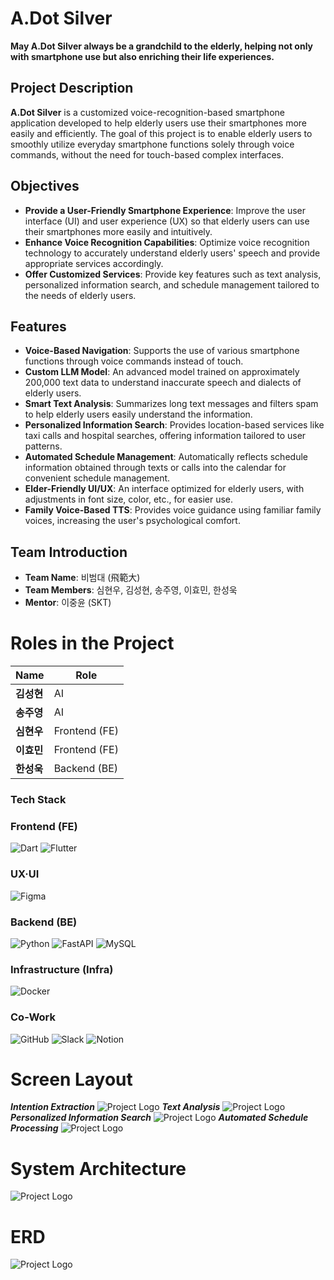 # A.Dot Silver

**May A.Dot Silver always be a grandchild to the elderly, helping not only with smartphone use but also enriching their life experiences.**

## Project Description
**A.Dot Silver** is a customized voice-recognition-based smartphone application developed to help elderly users use their smartphones more easily and efficiently. The goal of this project is to enable elderly users to smoothly utilize everyday smartphone functions solely through voice commands, without the need for touch-based complex interfaces.

## Objectives
- **Provide a User-Friendly Smartphone Experience**: Improve the user interface (UI) and user experience (UX) so that elderly users can use their smartphones more easily and intuitively.
- **Enhance Voice Recognition Capabilities**: Optimize voice recognition technology to accurately understand elderly users' speech and provide appropriate services accordingly.
- **Offer Customized Services**: Provide key features such as text analysis, personalized information search, and schedule management tailored to the needs of elderly users.

## Features
- **Voice-Based Navigation**: Supports the use of various smartphone functions through voice commands instead of touch.
- **Custom LLM Model**: An advanced model trained on approximately 200,000 text data to understand inaccurate speech and dialects of elderly users.
- **Smart Text Analysis**: Summarizes long text messages and filters spam to help elderly users easily understand the information.
- **Personalized Information Search**: Provides location-based services like taxi calls and hospital searches, offering information tailored to user patterns.
- **Automated Schedule Management**: Automatically reflects schedule information obtained through texts or calls into the calendar for convenient schedule management.
- **Elder-Friendly UI/UX**: An interface optimized for elderly users, with adjustments in font size, color, etc., for easier use.
- **Family Voice-Based TTS**: Provides voice guidance using familiar family voices, increasing the user's psychological comfort.

## Team Introduction
- **Team Name**: 비범대 (飛範大)
- **Team Members**: 심현우, 김성현, 송주영, 이효민, 한성욱
- **Mentor**: 이중윤 (SKT)

# Roles in the Project
| Name        | Role        |  
|------------|------------|
| **김성현** | AI         |  
| **송주영** | AI         |  
| **심현우** | Frontend (FE) |  
| **이효민** | Frontend (FE) |  
| **한성욱** | Backend (BE)  |

### Tech Stack

### Frontend (FE)
![Dart](https://img.shields.io/badge/Dart-0175C2?style=for-the-badge&logo=dart&logoColor=white)
![Flutter](https://img.shields.io/badge/Flutter-02569B?style=for-the-badge&logo=flutter&logoColor=white)

### UX·UI
![Figma](https://img.shields.io/badge/Figma-F24E1E?style=for-the-badge&logo=figma&logoColor=white)

### Backend (BE)
![Python](https://img.shields.io/badge/Python-3776AB?style=for-the-badge&logo=python&logoColor=white)
![FastAPI](https://img.shields.io/badge/FastAPI-009688?style=for-the-badge&logo=fastapi&logoColor=white)
![MySQL](https://img.shields.io/badge/MySQL-4479A1?style=for-the-badge&logo=mysql&logoColor=white)

### Infrastructure (Infra)
![Docker](https://img.shields.io/badge/Docker-2496ED?style=for-the-badge&logo=docker&logoColor=white)

### Co-Work
![GitHub](https://img.shields.io/badge/GitHub-181717?style=for-the-badge&logo=github&logoColor=white)
![Slack](https://img.shields.io/badge/Slack-4A154B?style=for-the-badge&logo=slack&logoColor=white)
![Notion](https://img.shields.io/badge/Notion-000000?style=for-the-badge&logo=notion&logoColor=white)

# Screen Layout
***Intention Extraction***
![Project Logo](be/img/3.png)
***Text Analysis***
![Project Logo](be/img/4.png)
***Personalized Information Search***
![Project Logo](be/img/5.png)
***Automated Schedule Processing***
![Project Logo](be/img/6.png)

# System Architecture
![Project Logo](be/img/1.png)

# ERD
![Project Logo](be/img/2.png)
